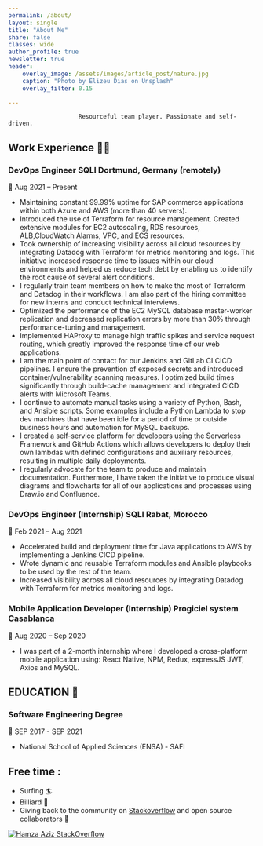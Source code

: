 ```yaml
---
permalink: /about/
layout: single
title: "About Me"
share: false
classes: wide
author_profile: true
newsletter: true
header:
    overlay_image: /assets/images/article_post/nature.jpg
    caption: "Photo by Elizeu Dias on Unsplash"
    overlay_filter: 0.15

---
```

                        Resourceful team player. Passionate and self-driven.

## Work Experience 👨‍💻

### DevOps Engineer SQLI Dortmund, Germany (remotely) 
📅 <time> Aug 2021 – Present </time>

- Maintaining constant 99.99% uptime for SAP commerce applications within both Azure and AWS (more than 40 servers).
- Introduced the use of Terraform for resource management. Created extensive modules for EC2 autoscaling, RDS resources, ALB,CloudWatch Alarms, VPC, and ECS resources.
- Took ownership of increasing visibility across all cloud resources by integrating Datadog with Terraform for metrics monitoring and logs. This initiative increased response time to issues within our cloud environments and helped us reduce tech debt by enabling us to identify the root cause of several alert conditions.
- I regularly train team members on how to make the most of Terraform and Datadog in their workflows. I am also part of the hiring committee for new interns and conduct technical interviews.
- Optimized the performance of the EC2 MySQL database master-worker replication and decreased replication errors by more than 30% through performance-tuning and management.
- Implemented HAProxy to manage high traffic spikes and service request routing, which greatly improved the response time of our web applications.
- I am the main point of contact for our Jenkins and GitLab CI CICD pipelines. I ensure the prevention of exposed secrets and introduced container/vulnerability scanning measures. I optimized build times significantly through build-cache management and integrated CICD alerts with Microsoft Teams.
- I continue to automate manual tasks using a variety of Python, Bash, and Ansible scripts. Some examples include a Python Lambda to stop dev machines that have been idle for a period of time or outside business hours and automation for MySQL backups.
- I created a self-service platform for developers using the Serverless Framework and GitHub Actions which allows developers to deploy their own lambdas with defined configurations and auxiliary resources, resulting in multiple daily deployments.
- I regularly advocate for the team to produce and maintain documentation. Furthermore, I have taken the initiative to produce visual diagrams and flowcharts for all of our applications and processes using Draw.io and Confluence.

### DevOps Engineer (Internship) SQLI Rabat, Morocco 
📅 <time> Feb 2021 – Aug 2021 </time>


- Accelerated build and deployment time for Java applications to AWS by implementing a Jenkins CICD pipeline.
- Wrote dynamic and reusable Terraform modules and Ansible playbooks to be used by the rest of the team.
- Increased visibility across all cloud resources by integrating Datadog with Terraform for metrics monitoring and logs.

### Mobile Application Developer (Internship) Progiciel system Casablanca 
📅 <time> Aug 2020 – Sep 2020 </time>


- I was part of a 2-month internship where I developed a cross-platform mobile application using:
React Native, NPM, Redux, expressJS JWT, Axios and MySQL.

## EDUCATION 🏫
### Software Engineering Degree 
📅 <time> SEP 2017 - SEP 2021 </time>
- National School of Applied Sciences (ENSA) - SAFI 


## Free time :
 - Surfing 🏄 
 - Billiard 🎱
 - Giving back to the community on [Stackoverflow](https://stackoverflow.com/users/10735209/hamza) and open source collaborators 🤝

  
[![Hamza Aziz StackOverflow](https://github-readme-stackoverflow.vercel.app/?userID=10735209)](https://stackoverflow.com/users/10735209/hamza)